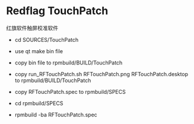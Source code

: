 # Redflag TouchPatch

红旗软件触屏校准软件

- cd SOURCES/TouchPatch

- use qt make bin file

- copy bin file to rpmbuild/BUILD/TouchPatch

- copy run_RFTouchPatch.sh RFTouchPatch.png RFTouchPatch.desktop to rpmbuild/BUILD/TouchPatch

- copy RFTouchPatch.spec to rpmbuild/SPECS

- cd rpmbuild/SPECS

- rpmbuild -ba RFTouchPatch.spec

